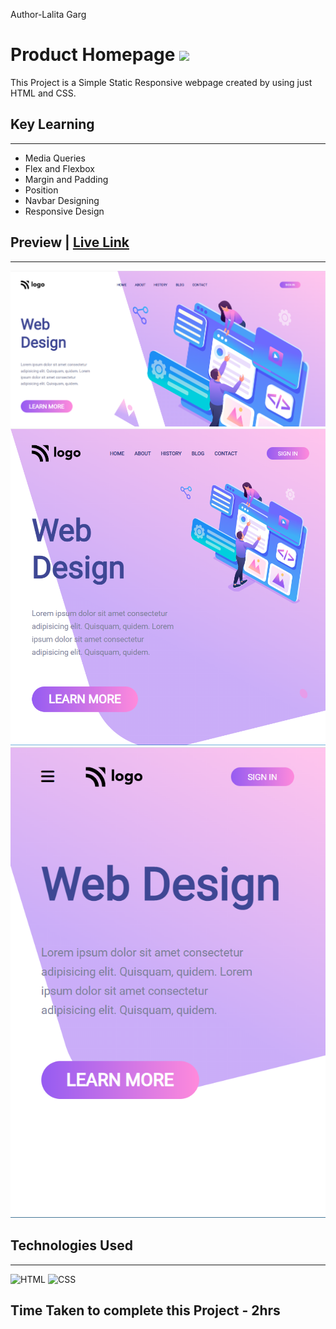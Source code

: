 Author-Lalita Garg
# Product Homepage  ![](	https://img.shields.io/website-up-down-green-red/http/monip.org.svg)

This Project is a Simple Static Responsive webpage created by using just HTML and  CSS.

## Key Learning 
***
- Media Queries 
- Flex and Flexbox
- Margin and Padding 
- Position 
- Navbar Designing 
- Responsive Design

## Preview | [Live Link](https://designlanding-page.netlify.app/)
***
![ScreenShot](./screenshots/screenshot1.PNG)  ![ScreenShot](./screenshots/screenshot2.PNG)![ScreenShot](./screenshots/screenshot3.PNG)

## Technologies Used 
***
![HTML](https://img.shields.io/badge/HTML5-E34F26?style=for-the-badge&logo=html5&logoColor=white)
![CSS](	https://img.shields.io/badge/CSS3-1572B6?style=for-the-badge&logo=css3&logoColor=white)

## Time Taken to complete this Project - 2hrs
